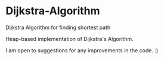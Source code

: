 # Dijkstra-Algorithm
Dijkstra Algorithm for finding shortest path

Heap-based implementation of Dijkstra's Algorithm.

I am open to suggestions for any improvements in the code. :)
